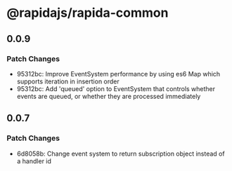 # @rapidajs/rapida-common

## 0.0.9

### Patch Changes

- 95312bc: Improve EventSystem performance by using es6 Map which supports iteration in insertion order
- 95312bc: Add 'queued' option to EventSystem that controls whether events are queued, or whether they are processed immediately

## 0.0.7

### Patch Changes

- 6d8058b: Change event system to return subscription object instead of a handler id
